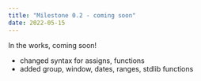 ```yaml
---
title: "Milestone 0.2 - coming soon"
date: 2022-05-15
---
```


In the works, coming soon!

- changed syntax for assigns, functions
- added group, window, dates, ranges, stdlib functions